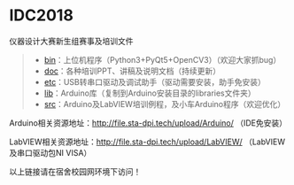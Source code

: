 # IDC2018
仪器设计大赛新生组赛事及培训文件

> + [bin](https://github.com/wanggh16/IDC2018)：上位机程序（Python3+PyQt5+OpenCV3）（欢迎大家抓bug）
> + [doc](https://github.com/wanggh16/IDC2018/tree/master/doc)：各种培训PPT、讲稿及说明文档（持续更新）
> + [etc](https://github.com/wanggh16/IDC2018/tree/master/etc)：USB转串口驱动及调试助手（驱动需要安装，助手免安装）
> + [lib](https://github.com/wanggh16/IDC2018/tree/master/lib/)：Arduino库（复制到Arduino安装目录的libraries文件夹）
> + [src](https://github.com/wanggh16/IDC2018/tree/master/src)：Arduino及LabVIEW培训例程，及小车Arduino程序（欢迎优化）

Arduino相关资源地址：http://file.sta-dpi.tech/upload/Arduino/ （IDE免安装）

LabVIEW相关资源地址：http://file.sta-dpi.tech/upload/LabVIEW/ （LabVIEW及串口驱动包NI VISA）

以上链接请在宿舍校园网环境下访问！
